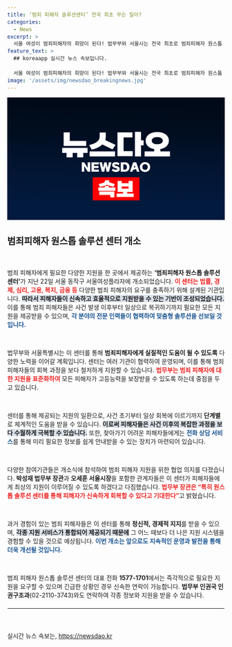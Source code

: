 ```yaml
---
title: ‘범죄 피해자 솔루션센터’ 전국 최초 무슨 일이?
categories:
  - News
excerpt: >
  서울 여성이 범죄피해자의 희망이 된다! 법무부와 서울시는 전국 최초로 범죄피해자 원스톱 솔루션 센터를 개소하며 법률부터 복지까지 통합 지원을 제공한다. 피해자들에게 한곳에서 모든 필요한 도움을 받을 수 있는 기회가 열렸다.
feature_text: >
  ## koreaapp 실시간 뉴스 속보입니다.

  서울 여성이 범죄피해자의 희망이 된다! 법무부와 서울시는 전국 최초로 범죄피해자 원스톱 솔루션 센터를 개소하며 법률부터 복지까지 통합 지원을 제공한다. 피해자들에게 한곳에서 모든 필요한 도움을 받을 수 있는 기회가 열렸다.
image: '/assets/img/newsdao_breakingnews.jpg'
---
```


<p><img src="/assets/img/newsdao_breakingnews.jpg" alt="koreaapp 속보" /></p>

<h2 data-ke-size="size26">범죄피해자 원스톱 솔루션 센터 개소</h2>

<p data-ke-size="size16">&nbsp;</p>

<p>범죄 피해자에게 필요한 다양한 지원을 한 곳에서 제공하는 <b>‘범죄피해자 원스톱 솔루션 센터’</b>가 지난 22일 서울 동작구 서울여성플라자에 개소되었습니다. <b><span style="color: #ee2323;">이 센터는 법률, 경제, 심리, 고용, 복지, 금융 등</span></b> 다양한 범죄 피해자의 요구를 충족하기 위해 설계된 기관입니다. <b><span style="background-color: #21538527;">따라서 피해자들이 신속하고 효율적으로 지원받을 수 있는 기반이 조성되었습니다.</span></b> 이를 통해 범죄 피해자들은 사건 발생 이후부터 일상으로 복귀하기까지 필요한 모든 지원을 제공받을 수 있으며, <b><span style="color: #1a5490;">각 분야의 전문 인력들이 협력하여 맞춤형 솔루션을 선보일 것입니다.</span></b> </p>

<p data-ke-size="size16">&nbsp;</p>

<p>법무부와 서울특별시는 이 센터를 통해 <b>범죄피해자에게 실질적인 도움이 될 수 있도록</b> 다양한 노력을 이어갈 계획입니다. 센터는 여러 기관이 협력하여 운영되며, 이를 통해 범죄 피해자들의 회복 과정을 보다 철저하게 지원할 수 있습니다. <b><span style="color: #ee2323;">법무부는 범죄 피해자에 대한 지원을 표준화하여</span></b> 모든 피해자가 고등능력을 보장받을 수 있도록 하는데 중점을 두고 있습니다.</p>

<p data-ke-size="size16">&nbsp;</p>

<p>센터를 통해 제공되는 지원의 일환으로, 사건 초기부터 일상 회복에 이르기까지 <strong>단계별</strong>로 체계적인 도움을 받을 수 있습니다. <b><span style="background-color: #21538527;">이로써 피해자들은 사건 이후의 복잡한 과정을 보다 수월하게 극복할 수 있습니다.</span></b> 또한, 찾아가기 어려운 피해자들에게는 <b><span style="color: #1a5490;">전화 상담 서비스</span></b>를 통해 미리 필요한 정보를 쉽게 안내받을 수 있는 장치가 마련되어 있습니다.</p>

<p data-ke-size="size16">&nbsp;</p>

<p>다양한 참여기관들은 개소식에 참석하여 범죄 피해자 지원을 위한 협업 의지를 다졌습니다. <b>박성재 법무부 장관</b>과 <b>오세훈 서울시장</b>을 포함한 관계자들은 이 센터가 피해자들에게 최상의 지원이 이루어질 수 있도록 하겠다고 다짐했습니다. <b><span style="color: #ee2323;">법무부 장관은 “특히 원스톱 솔루션 센터를 통해 피해자가 신속하게 회복할 수 있다고 기대한다”</span></b>고 밝혔습니다. </p>

<p data-ke-size="size16">&nbsp;</p>

<p>과거 경험이 있는 범죄 피해자들은 이 센터를 통해 <b>정신적, 경제적 지지</b>를 받을 수 있으며, <b><span style="background-color: #21538527;">각종 지원 서비스가 통합되어 제공되기 때문에</span></b> 그 어느 때보다 더 나은 지원 시스템을 경험할 수 있을 것으로 예상됩니다. <b><span style="color: #1a5490;">이번 개소는 앞으로도 지속적인 운영과 발전을 통해 더욱 개선될 것입니다.</span></b></p>

<p data-ke-size="size16">&nbsp;</p>

<p>범죄 피해자 원스톱 솔루션 센터의 대표 전화 <b>1577-1701</b>에서는 즉각적으로 필요한 지원을 요구할 수 있으며 긴급한 상황인 경우 신속한 연락이 가능합니다. <b>법무부 인권국 인권구조과</b>(02-2110-3743)와도 연락하여 각종 정보와 지원을 받을 수 있습니다.</p>

<hr style="border: 1px solid #eeeeee; margin: 20px 0;">

<p data-ke-size="size16">&nbsp;</p>
실시간 뉴스 속보는, <a href="https://newsdao.kr" rel="dofollow">https://newsdao.kr</a>


